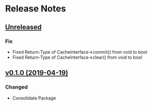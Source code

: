 # Release Notes

## [Unreleased](https://github.com/ixocreate/cache/compare/0.1.0...develop)

### Fix
- Fixed Return-Type of CacheInterface->commit() from void to bool
- Fixed Return-Type of CacheInterface->clear() from void to bool

## [v0.1.0 (2019-04-19)](https://github.com/ixocreate/cache/compare/master...0.1.0)

### Changed
- Consolidate Package
